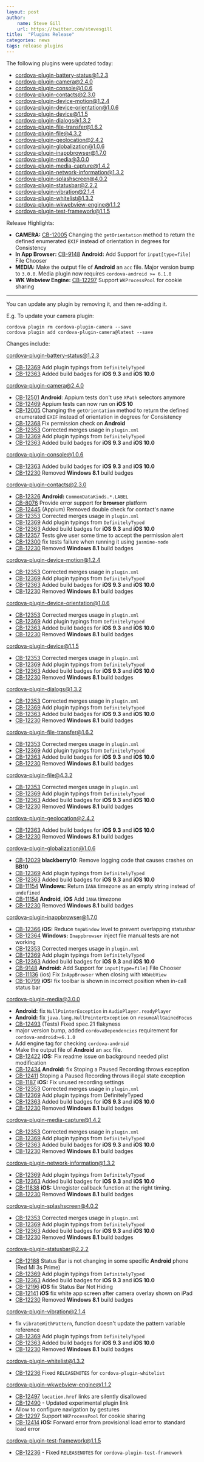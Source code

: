 ```yaml
---
layout: post
author:
    name: Steve Gill
    url: https://twitter.com/stevesgill
title:  "Plugins Release"
categories: news
tags: release plugins
---
```


The following plugins were updated today:

* cordova-plugin-battery-status@1.2.3
* cordova-plugin-camera@2.4.0
* cordova-plugin-console@1.0.6
* cordova-plugin-contacts@2.3.0
* cordova-plugin-device-motion@1.2.4
* cordova-plugin-device-orientation@1.0.6
* cordova-plugin-device@1.1.5
* cordova-plugin-dialogs@1.3.2
* cordova-plugin-file-transfer@1.6.2
* cordova-plugin-file@4.3.2
* cordova-plugin-geolocation@2.4.2
* cordova-plugin-globalization@1.0.6
* cordova-plugin-inappbrowser@1.7.0
* cordova-plugin-media@3.0.0
* cordova-plugin-media-capture@1.4.2
* cordova-plugin-network-information@1.3.2
* cordova-plugin-splashscreen@4.0.2
* cordova-plugin-statusbar@2.2.2
* cordova-plugin-vibration@2.1.4
* cordova-plugin-whitelist@1.3.2
* cordova-plugin-wkwebview-engine@1.1.2
* cordova-plugin-test-framework@1.1.5

Release Highlights:

* **CAMERA:** [CB-12005](https://issues.apache.org/jira/browse/CB-12005) Changing the `getOrientation` method to return the defined enumerated `EXIF` instead of orientation in degrees for Consistency
* **In App Browser:** [CB-9148](https://issues.apache.org/jira/browse/CB-9148) **Android:** Add Support for `input[type=file]` File Chooser
* **MEDIA:** Make the output file of **Android** an `acc` file. Major version bump to `3.0.0`. Media plugin now requires `cordova-android >= 6.1.0`
* **WK Webview Engine:** [CB-12297](https://issues.apache.org/jira/browse/CB-12297) Support `WKProcessPool` for cookie sharing

----
You can update any plugin by removing it, and then re-adding it.

 E.g. To update your camera plugin:

    cordova plugin rm cordova-plugin-camera --save
    cordova plugin add cordova-plugin-camera@latest --save

Changes include:
<!--more-->

cordova-plugin-battery-status@1.2.3
* [CB-12369](https://issues.apache.org/jira/browse/CB-12369) Add plugin typings from `DefinitelyTyped`
* [CB-12363](https://issues.apache.org/jira/browse/CB-12363) Added build badges for **iOS 9.3** and **iOS 10.0**

cordova-plugin-camera@2.4.0
* [CB-12501](https://issues.apache.org/jira/browse/CB-12501) **Android**: Appium tests don't use `XPath` selectors anymore
* [CB-12469](https://issues.apache.org/jira/browse/CB-12469) Appium tests can now run on **iOS 10**
* [CB-12005](https://issues.apache.org/jira/browse/CB-12005) Changing the `getOrientation` method to return the defined enumerated `EXIF` instead of orientation in degrees for Consistency
* [CB-12368](https://issues.apache.org/jira/browse/CB-12368) Fix permission check on **Android**
* [CB-12353](https://issues.apache.org/jira/browse/CB-12353) Corrected merges usage in `plugin.xml`
* [CB-12369](https://issues.apache.org/jira/browse/CB-12369) Add plugin typings from `DefinitelyTyped`
* [CB-12363](https://issues.apache.org/jira/browse/CB-12363) Added build badges for **iOS 9.3** and **iOS 10.0**

cordova-plugin-console@1.0.6
* [CB-12363](https://issues.apache.org/jira/browse/CB-12363) Added build badges for **iOS 9.3** and **iOS 10.0**
* [CB-12230](https://issues.apache.org/jira/browse/CB-12230) Removed **Windows 8.1** build badges

cordova-plugin-contacts@2.3.0
* [CB-12326](https://issues.apache.org/jira/browse/CB-12326) **Android:** `CommonDataKinds.*.LABEL`
* [CB-8076](https://issues.apache.org/jira/browse/CB-8076) Provide error support for **browser** platform
* [CB-12445](https://issues.apache.org/jira/browse/CB-12445) (Appium) Removed double check for contact's name
* [CB-12353](https://issues.apache.org/jira/browse/CB-12353) Corrected merges usage in `plugin.xml`
* [CB-12369](https://issues.apache.org/jira/browse/CB-12369) Add plugin typings from `DefinitelyTyped`
* [CB-12363](https://issues.apache.org/jira/browse/CB-12363) Added build badges for **iOS 9.3** and **iOS 10.0**
* [CB-12357](https://issues.apache.org/jira/browse/CB-12357) Tests give user some time to accept the permission alert
* [CB-12300](https://issues.apache.org/jira/browse/CB-12300) fix tests failure when running it using `jasmine-node`
* [CB-12230](https://issues.apache.org/jira/browse/CB-12230) Removed **Windows 8.1** build badges

cordova-plugin-device-motion@1.2.4
* [CB-12353](https://issues.apache.org/jira/browse/CB-12353) Corrected merges usage in `plugin.xml`
* [CB-12369](https://issues.apache.org/jira/browse/CB-12369) Add plugin typings from `DefinitelyTyped`
* [CB-12363](https://issues.apache.org/jira/browse/CB-12363) Added build badges for **iOS 9.3** and **iOS 10.0**
* [CB-12230](https://issues.apache.org/jira/browse/CB-12230) Removed **Windows 8.1** build badges

cordova-plugin-device-orientation@1.0.6
* [CB-12353](https://issues.apache.org/jira/browse/CB-12353) Corrected merges usage in `plugin.xml`
* [CB-12369](https://issues.apache.org/jira/browse/CB-12369) Add plugin typings from `DefinitelyTyped`
* [CB-12363](https://issues.apache.org/jira/browse/CB-12363) Added build badges for **iOS 9.3** and **iOS 10.0**
* [CB-12230](https://issues.apache.org/jira/browse/CB-12230) Removed **Windows 8.1** build badges

cordova-plugin-device@1.1.5
* [CB-12353](https://issues.apache.org/jira/browse/CB-12353) Corrected merges usage in `plugin.xml`
* [CB-12369](https://issues.apache.org/jira/browse/CB-12369) Add plugin typings from `DefinitelyTyped`
* [CB-12363](https://issues.apache.org/jira/browse/CB-12363) Added build badges for **iOS 9.3** and **iOS 10.0**
* [CB-12230](https://issues.apache.org/jira/browse/CB-12230) Removed **Windows 8.1** build badges

cordova-plugin-dialogs@1.3.2
* [CB-12353](https://issues.apache.org/jira/browse/CB-12353) Corrected merges usage in `plugin.xml`
* [CB-12369](https://issues.apache.org/jira/browse/CB-12369) Add plugin typings from `DefinitelyTyped`
* [CB-12363](https://issues.apache.org/jira/browse/CB-12363) Added build badges for **iOS 9.3** and **iOS 10.0**
* [CB-12230](https://issues.apache.org/jira/browse/CB-12230) Removed **Windows 8.1** build badges

cordova-plugin-file-transfer@1.6.2
* [CB-12353](https://issues.apache.org/jira/browse/CB-12353) Corrected merges usage in `plugin.xml`
* [CB-12369](https://issues.apache.org/jira/browse/CB-12369) Add plugin typings from `DefinitelyTyped`
* [CB-12363](https://issues.apache.org/jira/browse/CB-12363) Added build badges for **iOS 9.3** and **iOS 10.0**
* [CB-12230](https://issues.apache.org/jira/browse/CB-12230) Removed **Windows 8.1** build badges

cordova-plugin-file@4.3.2
* [CB-12353](https://issues.apache.org/jira/browse/CB-12353) Corrected merges usage in `plugin.xml`
* [CB-12369](https://issues.apache.org/jira/browse/CB-12369) Add plugin typings from `DefinitelyTyped`
* [CB-12363](https://issues.apache.org/jira/browse/CB-12363) Added build badges for **iOS 9.3** and **iOS 10.0**
* [CB-12230](https://issues.apache.org/jira/browse/CB-12230) Removed **Windows 8.1** build badges

cordova-plugin-geolocation@2.4.2
* [CB-12363](https://issues.apache.org/jira/browse/CB-12363) Added build badges for **iOS 9.3** and **iOS 10.0**
* [CB-12230](https://issues.apache.org/jira/browse/CB-12230) Removed **Windows 8.1** build badges

cordova-plugin-globalization@1.0.6
* [CB-12029](https://issues.apache.org/jira/browse/CB-12029) **blackberry10**: Remove logging code that causes crashes on **BB10**
* [CB-12369](https://issues.apache.org/jira/browse/CB-12369) Add plugin typings from `DefinitelyTyped`
* [CB-12363](https://issues.apache.org/jira/browse/CB-12363) Added build badges for **iOS 9.3** and **iOS 10.0**
* [CB-11154](https://issues.apache.org/jira/browse/CB-11154) **Windows:** Return `IANA` timezone as an empty string instead of `undefined`
* [CB-11154](https://issues.apache.org/jira/browse/CB-11154) **Android**, **iOS** Add `IANA` timezone
* [CB-12230](https://issues.apache.org/jira/browse/CB-12230) Removed **Windows 8.1** build badges

cordova-plugin-inappbrowser@1.7.0
* [CB-12366](https://issues.apache.org/jira/browse/CB-12366) **iOS:** Reduce `tmpWindow` level to prevent overlapping statusbar
* [CB-12364](https://issues.apache.org/jira/browse/CB-12364) **Windows:** `Inappbrowser` inject file manual tests are not working
* [CB-12353](https://issues.apache.org/jira/browse/CB-12353) Corrected merges usage in `plugin.xml`
* [CB-12369](https://issues.apache.org/jira/browse/CB-12369) Add plugin typings from `DefinitelyTyped`
* [CB-12363](https://issues.apache.org/jira/browse/CB-12363) Added build badges for **iOS 9.3** and **iOS 10.0** 
* [CB-9148](https://issues.apache.org/jira/browse/CB-9148) **Android:** Add Support for `input[type=file]` File Chooser
* [CB-11136](https://issues.apache.org/jira/browse/CB-11136) (ios) Fix `InAppBrowser` when closing with `WKWebView`
* [CB-10799](https://issues.apache.org/jira/browse/CB-10799) **iOS:** fix toolbar is shown in incorrect position when in-call status bar

cordova-plugin-media@3.0.0
* **Android:** fix `NullPointerException` in `AudioPlayer.readyPlayer`
* **Android:** fix `java.lang.NullPointerException` on `resumeAllGainedFocus`
* [CB-12493](https://issues.apache.org/jira/browse/CB-12493) (Tests) Fixed spec.21 flakyness
* major version bump, added `cordovaDependencies` requirement for `cordova-android>=6.1.0`
* Add engine tag for checking `cordova-android`
* Make the output file of **Android** an `acc` file.
* [CB-12422](https://issues.apache.org/jira/browse/CB-12422) **iOS:** Fix readme issue on background needed plist modification
* [CB-12434](https://issues.apache.org/jira/browse/CB-12434) **Android:** fix Stoping a Paused Recording throws exception
* [CB-12411](https://issues.apache.org/jira/browse/CB-12411) Stoping a Paused Recording throws illegal state exception
* [CB-1187](https://issues.apache.org/jira/browse/CB-1187) **iOS:** Fix unused recording settings
* [CB-12353](https://issues.apache.org/jira/browse/CB-12353) Corrected merges usage in `plugin.xml`
* [CB-12369](https://issues.apache.org/jira/browse/CB-12369) Add plugin typings from DefinitelyTyped
* [CB-12363](https://issues.apache.org/jira/browse/CB-12363) Added build badges for **iOS 9.3** and **iOS 10.0**
* [CB-12230](https://issues.apache.org/jira/browse/CB-12230) Removed **Windows 8.1** build badges

cordova-plugin-media-capture@1.4.2
* [CB-12353](https://issues.apache.org/jira/browse/CB-12353) Corrected merges usage in `plugin.xml`
* [CB-12369](https://issues.apache.org/jira/browse/CB-12369) Add plugin typings from `DefinitelyTyped`
* [CB-12363](https://issues.apache.org/jira/browse/CB-12363) Added build badges for **iOS 9.3** and **iOS 10.0**
* [CB-12230](https://issues.apache.org/jira/browse/CB-12230) Removed **Windows 8.1** build badges

cordova-plugin-network-information@1.3.2
* [CB-12369](https://issues.apache.org/jira/browse/CB-12369) Add plugin typings from `DefinitelyTyped`
* [CB-12363](https://issues.apache.org/jira/browse/CB-12363) Added build badges for **iOS 9.3** and **iOS 10.0**
* [CB-11838](https://issues.apache.org/jira/browse/CB-11838) **iOS:** Unregister callback function at the right timing.
* [CB-12230](https://issues.apache.org/jira/browse/CB-12230) Removed **Windows 8.1** build badges

cordova-plugin-splashscreen@4.0.2
* [CB-12353](https://issues.apache.org/jira/browse/CB-12353) Corrected merges usage in `plugin.xml`
* [CB-12369](https://issues.apache.org/jira/browse/CB-12369) Add plugin typings from `DefinitelyTyped`
* [CB-12363](https://issues.apache.org/jira/browse/CB-12363) Added build badges for **iOS 9.3** and **iOS 10.0**
* [CB-12230](https://issues.apache.org/jira/browse/CB-12230) Removed **Windows 8.1** build badges

cordova-plugin-statusbar@2.2.2
* [CB-12188](https://issues.apache.org/jira/browse/CB-12188) Status Bar is not changing in some specific **Android** phone (Red MI 3s Prime)
* [CB-12369](https://issues.apache.org/jira/browse/CB-12369) Add plugin typings from `DefinitelyTyped`
* [CB-12363](https://issues.apache.org/jira/browse/CB-12363) Added build badges for **iOS 9.3** and **iOS 10.0**
* [CB-12196](https://issues.apache.org/jira/browse/CB-12196) **iOS** fix Status Bar Not Hiding
* [CB-12141](https://issues.apache.org/jira/browse/CB-12141) **iOS** fix white app screen after camera overlay shown on iPad
* [CB-12230](https://issues.apache.org/jira/browse/CB-12230) Removed **Windows 8.1** build badges

cordova-plugin-vibration@2.1.4
* fix `vibrateWithPattern`, function doesn't update the pattern variable reference
* [CB-12369](https://issues.apache.org/jira/browse/CB-12369) Add plugin typings from `DefinitelyTyped`
* [CB-12363](https://issues.apache.org/jira/browse/CB-12363) Added build badges for **iOS 9.3** and **iOS 10.0**
* [CB-12230](https://issues.apache.org/jira/browse/CB-12230) Removed **Windows 8.1** build badges

cordova-plugin-whitelist@1.3.2
* [CB-12236](https://issues.apache.org/jira/browse/CB-12236) Fixed `RELEASENOTES` for `cordova-plugin-whitelist`

cordova-plugin-wkwebview-engine@1.1.2
* [CB-12497](https://issues.apache.org/jira/browse/CB-12497) `location.href` links are silently disallowed
* [CB-12490](https://issues.apache.org/jira/browse/CB-12490) - Updated experimental plugin link
* Allow to configure navigation by gestures
* [CB-12297](https://issues.apache.org/jira/browse/CB-12297) Support `WKProcessPool` for cookie sharing
* [CB-12414](https://issues.apache.org/jira/browse/CB-12414) **iOS:** Forward error from provisional load error to standard load error

cordova-plugin-test-framework@1.1.5
* [CB-12236](https://issues.apache.org/jira/browse/CB-12236) - Fixed `RELEASENOTES` for `cordova-plugin-test-framework`
